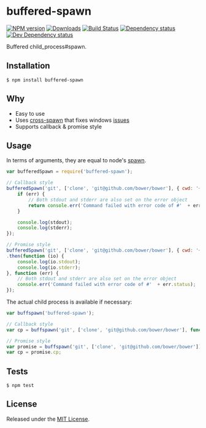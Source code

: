 # buffered-spawn

[![NPM version][npm-image]][npm-url] [![Downloads][downloads-image]][npm-url] [![Build Status][travis-image]][travis-url] [![Dependency status][david-dm-image]][david-dm-url] [![Dev Dependency status][david-dm-dev-image]][david-dm-dev-url]

[npm-url]:https://npmjs.org/package/buffered-spawn
[downloads-image]:http://img.shields.io/npm/dm/buffered-spawn.svg
[npm-image]:http://img.shields.io/npm/v/buffered-spawn.svg
[travis-url]:https://travis-ci.org/IndigoUnited/node-buffered-spawn
[travis-image]:http://img.shields.io/travis/IndigoUnited/node-buffered-spawn.svg
[david-dm-url]:https://david-dm.org/IndigoUnited/node-buffered-spawn
[david-dm-image]:https://img.shields.io/david/IndigoUnited/node-buffered-spawn.svg
[david-dm-dev-url]:https://david-dm.org/IndigoUnited/node-buffered-spawn#info=devDependencies
[david-dm-dev-image]:https://img.shields.io/david/dev/IndigoUnited/node-buffered-spawn.svg

Buffered child_process#spawn.


## Installation

`$ npm install buffered-spawn`


## Why

- Easy to use
- Uses [cross-spawn](http://github.com/IndigoUnited/node-cross-spawn) that fixes windows [issues](https://github.com/joyent/node/issues/2318)
- Supports callback & promise style


## Usage

In terms of arguments, they are equal to node's [spawn](http://nodejs.org/api/child_process.html#child_process_child_process_spawn_command_args_options).

```js
var bufferedSpawn = require('buffered-spawn');

// Callback style
bufferedSpawn('git', ['clone', 'git@github.com/bower/bower'], { cwd: '~/foo' }, function (err, stdout, stderr) {
    if (err) {
        // Both stdout and stderr are also set on the error object
        return console.err('Command failed with error code of #'  + err.status);
    }

    console.log(stdout);
    console.log(stderr);
});

// Promise style
bufferedSpawn('git', ['clone', 'git@github.com/bower/bower'], { cwd: '~/foo' })
.then(function (io) {
    console.log(io.stdout);
    console.log(io.stderr);
}, function (err) {
    // Both stdout and stderr are also set on the error object
    console.err('Command failed with error code of #'  + err.status);
});
```

The actual child process is available if necessary:

```js
var buffspawn('buffered-spawn');

// Callback style
var cp = buffspawn('git', ['clone', 'git@github.com/bower/bower'], function () {}};

// Promise style
var promise = buffspawn('git', ['clone', 'git@github.com/bower/bower']);
var cp = promise.cp;
```


## Tests

`$ npm test`


## License

Released under the [MIT License](http://www.opensource.org/licenses/mit-license.php).
